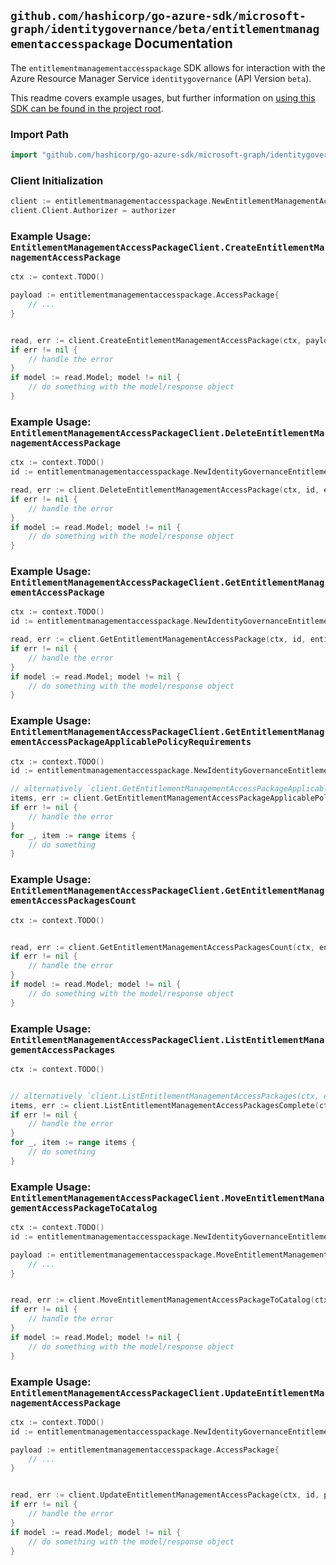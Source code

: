 
## `github.com/hashicorp/go-azure-sdk/microsoft-graph/identitygovernance/beta/entitlementmanagementaccesspackage` Documentation

The `entitlementmanagementaccesspackage` SDK allows for interaction with the Azure Resource Manager Service `identitygovernance` (API Version `beta`).

This readme covers example usages, but further information on [using this SDK can be found in the project root](https://github.com/hashicorp/go-azure-sdk/tree/main/docs).

### Import Path

```go
import "github.com/hashicorp/go-azure-sdk/microsoft-graph/identitygovernance/beta/entitlementmanagementaccesspackage"
```


### Client Initialization

```go
client := entitlementmanagementaccesspackage.NewEntitlementManagementAccessPackageClientWithBaseURI("https://management.azure.com")
client.Client.Authorizer = authorizer
```


### Example Usage: `EntitlementManagementAccessPackageClient.CreateEntitlementManagementAccessPackage`

```go
ctx := context.TODO()

payload := entitlementmanagementaccesspackage.AccessPackage{
	// ...
}


read, err := client.CreateEntitlementManagementAccessPackage(ctx, payload)
if err != nil {
	// handle the error
}
if model := read.Model; model != nil {
	// do something with the model/response object
}
```


### Example Usage: `EntitlementManagementAccessPackageClient.DeleteEntitlementManagementAccessPackage`

```go
ctx := context.TODO()
id := entitlementmanagementaccesspackage.NewIdentityGovernanceEntitlementManagementAccessPackageID("accessPackageIdValue")

read, err := client.DeleteEntitlementManagementAccessPackage(ctx, id, entitlementmanagementaccesspackage.DefaultDeleteEntitlementManagementAccessPackageOperationOptions())
if err != nil {
	// handle the error
}
if model := read.Model; model != nil {
	// do something with the model/response object
}
```


### Example Usage: `EntitlementManagementAccessPackageClient.GetEntitlementManagementAccessPackage`

```go
ctx := context.TODO()
id := entitlementmanagementaccesspackage.NewIdentityGovernanceEntitlementManagementAccessPackageID("accessPackageIdValue")

read, err := client.GetEntitlementManagementAccessPackage(ctx, id, entitlementmanagementaccesspackage.DefaultGetEntitlementManagementAccessPackageOperationOptions())
if err != nil {
	// handle the error
}
if model := read.Model; model != nil {
	// do something with the model/response object
}
```


### Example Usage: `EntitlementManagementAccessPackageClient.GetEntitlementManagementAccessPackageApplicablePolicyRequirements`

```go
ctx := context.TODO()
id := entitlementmanagementaccesspackage.NewIdentityGovernanceEntitlementManagementAccessPackageID("accessPackageIdValue")

// alternatively `client.GetEntitlementManagementAccessPackageApplicablePolicyRequirements(ctx, id, entitlementmanagementaccesspackage.DefaultGetEntitlementManagementAccessPackageApplicablePolicyRequirementsOperationOptions())` can be used to do batched pagination
items, err := client.GetEntitlementManagementAccessPackageApplicablePolicyRequirementsComplete(ctx, id, entitlementmanagementaccesspackage.DefaultGetEntitlementManagementAccessPackageApplicablePolicyRequirementsOperationOptions())
if err != nil {
	// handle the error
}
for _, item := range items {
	// do something
}
```


### Example Usage: `EntitlementManagementAccessPackageClient.GetEntitlementManagementAccessPackagesCount`

```go
ctx := context.TODO()


read, err := client.GetEntitlementManagementAccessPackagesCount(ctx, entitlementmanagementaccesspackage.DefaultGetEntitlementManagementAccessPackagesCountOperationOptions())
if err != nil {
	// handle the error
}
if model := read.Model; model != nil {
	// do something with the model/response object
}
```


### Example Usage: `EntitlementManagementAccessPackageClient.ListEntitlementManagementAccessPackages`

```go
ctx := context.TODO()


// alternatively `client.ListEntitlementManagementAccessPackages(ctx, entitlementmanagementaccesspackage.DefaultListEntitlementManagementAccessPackagesOperationOptions())` can be used to do batched pagination
items, err := client.ListEntitlementManagementAccessPackagesComplete(ctx, entitlementmanagementaccesspackage.DefaultListEntitlementManagementAccessPackagesOperationOptions())
if err != nil {
	// handle the error
}
for _, item := range items {
	// do something
}
```


### Example Usage: `EntitlementManagementAccessPackageClient.MoveEntitlementManagementAccessPackageToCatalog`

```go
ctx := context.TODO()
id := entitlementmanagementaccesspackage.NewIdentityGovernanceEntitlementManagementAccessPackageID("accessPackageIdValue")

payload := entitlementmanagementaccesspackage.MoveEntitlementManagementAccessPackageToCatalogRequest{
	// ...
}


read, err := client.MoveEntitlementManagementAccessPackageToCatalog(ctx, id, payload)
if err != nil {
	// handle the error
}
if model := read.Model; model != nil {
	// do something with the model/response object
}
```


### Example Usage: `EntitlementManagementAccessPackageClient.UpdateEntitlementManagementAccessPackage`

```go
ctx := context.TODO()
id := entitlementmanagementaccesspackage.NewIdentityGovernanceEntitlementManagementAccessPackageID("accessPackageIdValue")

payload := entitlementmanagementaccesspackage.AccessPackage{
	// ...
}


read, err := client.UpdateEntitlementManagementAccessPackage(ctx, id, payload)
if err != nil {
	// handle the error
}
if model := read.Model; model != nil {
	// do something with the model/response object
}
```
